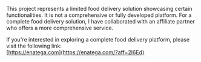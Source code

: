 This project represents a limited food delivery solution showcasing certain functionalities. It is not a comprehensive or fully developed platform. For a complete food delivery solution, I have collaborated with an affiliate partner who offers a more comprehensive service.

If you're interested in exploring a complete food delivery platform, please visit the following link:<br/>
 [https://enatega.com](https://enatega.com/?aff=2l6Ed)
